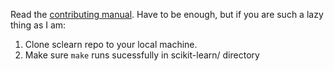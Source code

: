 Read the [contributing manual](http://scikit-learn.org/dev/developers/contributing.html).
Have to be enough, but if you are such a lazy thing as I am:

1. Clone sclearn repo to your local machine.
2. Make sure `make` runs sucessfully in scikit-learn/ directory
